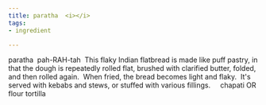 ```yaml
---
title: paratha  <i></i>
tags:
- ingredient

---
```

paratha  pah-RAH-tah  This flaky Indian flatbread is made like puff pastry, in that the dough is repeatedly rolled flat, brushed with clarified butter, folded, and then rolled again.  When fried, the bread becomes light and flaky.  It's served with kebabs and stews, or stuffed with various fillings.     chapati OR flour tortilla
